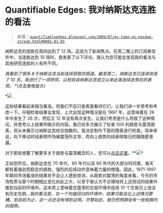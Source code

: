 <!--yml

类别: 未分类

日期: 2024-05-18 13:17:19

-->

# Quantifiable Edges: 我对纳斯达克连胜的看法

> 来源：[`quantifiableedges.blogspot.com/2009/07/my-take-on-nasdaq-streak.html#0001-01-01`](http://quantifiableedges.blogspot.com/2009/07/my-take-on-nasdaq-streak.html#0001-01-01)

纳斯达克的连胜在周四达到了 12 场。这成为了新闻焦点。在周二晚上的订阅者信件中，当连胜达到 10 场时，我发表了以下评论。我认为您可能会发现我的看法与其他研究连胜的人有所不同。

*我看到了很多关于纳斯达克当前连续获胜的报道。截至周二，纳斯达克已连续收高了 10 天。我进行了一项研究，以检验自纳斯达克成立以来此类连续走势后的表现。* *(点击表格放大)

*![](https://blogger.googleusercontent.com/img/b/R29vZ2xl/AVvXsEhHrMZfqMzxns6kAC-gIzJV_wi-FzHQEUKocT6pY5ZTscFVQpk8enRp-3436OrunVp_IZicbZq-OVVOnUiDXfYUVTnUaDMWF4jtkfNdTjrCIhibCnoFLfjhAgsCA5YPV5THRXUGxy8JmaST/s1600-h/2009-7-24+png1.png)

这些结果看起来相当看涨。但我们不应只是表面看待它们，让我们进一步思考和考虑一下。仔细检查结果会发现，上次出现这种情况是在 1997 年，这意味着在 26 年中发生了 26 次，然后又 12 年没有再次发生。让我们考虑是什么导致了这种情况，并思考以上结果所暗示的内容。我已经多次展示了标普 500 的趋势与震荡图表，但从未展示过纳斯达克综合指数的。我决定制作下面的图表进行检查。简单来说，向下移动的线表明市场被震荡所主导，而向上趋势的线表明每日的跟随更普遍。

对于那些想要了解更多关于趋势与震荡概念的人，您可以[点击这里](http://quantifiableedges.blogspot.com/search/label/Trend%20Vs.%20Chop)。**![](https://blogger.googleusercontent.com/img/b/R29vZ2xl/AVvXsEgsuRNBFrOsaa3chLqWiZYXGb8b8YrDvDf77Kv2mfA8uA2z7L4pLidvf-W7NTZRct6sRejvVhg_zJN5HrkV7Lfdx_gLqGhz63vr-b5Yba59FffUxaGHz9OgwZoHjx8NMhH0-KBzJeTvDmRe/s1600-h/2009-7-24+png2.png)*

正如您所见，纳斯达克在 70 年代、80 年代以及 90 年代的大部分时间里，每天都有着强劲而稳定的趋势。强烈的后续动作意味着力量的增强。因此，1971-1997 年期间市场看涨的结果并不会让人感到惊讶。从趋势对震荡的角度来看，今天的市场性质与那个时期相比变化如此之大，以至于我认为不合理地将上述测试的结果外推到当前的环境中。这本质上意味着在震荡的交易环境中连续 10 个交易日上涨没有历史先例...*我的看法是，在一个均值回归的环境中，结果可能会比上述情况更糟。到目前为止，这一点还没有得到证明。尽管如此，我仍然预期会有一些短期内的弱势。*
